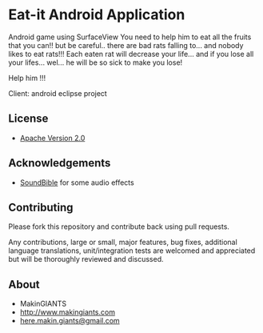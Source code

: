 # Eat-it Android Application

Android game using SurfaceView
You need to help him to eat all the fruits that you can!! 
but be careful.. there are bad rats falling to... and nobody likes to eat rats!!!
Each eaten rat will decrease your life... and if you lose all your lifes... wel... he will be so sick to make you lose!

Help him !!!

Client: android eclipse project


## License

* [Apache Version 2.0](http://www.apache.org/licenses/LICENSE-2.0.html)


## Acknowledgements

* [SoundBible](http://soundbible.com/) for some audio effects


## Contributing

Please fork this repository and contribute back using pull requests.

Any contributions, large or small, major features, bug fixes, additional
language translations, unit/integration tests are welcomed and appreciated
but will be thoroughly reviewed and discussed.


## About

+ MakinGIANTS
+ http://www.makingiants.com
+ here.makin.giants@gmail.com